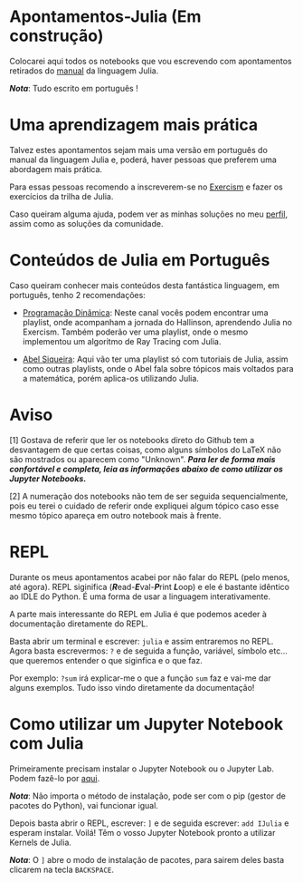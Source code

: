 # Apontamentos-Julia (Em construção)

Colocarei aqui todos os notebooks que vou escrevendo com apontamentos retirados do [manual](https://docs.julialang.org/en/v1/manual/getting-started/) da linguagem Julia.

***Nota***: Tudo escrito em português !

# Uma aprendizagem mais prática

Talvez estes apontamentos sejam mais uma versão em português do manual da linguagem Julia e, poderá, haver pessoas que preferem uma abordagem mais prática.

Para essas pessoas recomendo a inscreverem-se no [Exercism](https://exercism.io/) e fazer os exercícios da trilha de Julia.

Caso queiram alguma ajuda, podem ver as minhas soluções no meu [perfil](https://exercism.io/profiles/iN127pkt), assim como as soluções da comunidade.  

# Conteúdos de Julia em Português

Caso queiram conhecer mais conteúdos desta fantástica linguagem, em português, tenho 2 recomendações:

* [Programação Dinâmica](https://www.youtube.com/channel/UC70mr11REaCqgKke7DPJoLg): Neste canal vocês podem encontrar uma playlist, onde acompanham a jornada do Hallinson, aprendendo Julia no Exercism.
Também poderão ver uma playlist, onde o mesmo implementou um algoritmo de Ray Tracing com Julia.

* [Abel Siqueira](https://www.youtube.com/channel/UCrHWmb1a2JW50QovKgkcKCQ): Aqui vão ter uma playlist só com tutoriais de Julia, assim como outras playlists, onde o Abel fala sobre tópicos mais voltados para a matemática, porém aplica-os utilizando Julia.

# Aviso
[1] Gostava de referir que ler os notebooks direto do Github tem a desvantagem de que certas coisas, como alguns símbolos do LaTeX não são mostrados ou aparecem como "Unknown".
***Para ler de forma mais confortável e completa, leia as informações abaixo de como utilizar os Jupyter Notebooks.***

[2] A numeração dos notebooks não tem de ser seguida sequencialmente, pois eu terei o cuidado de referir onde expliquei algum tópico caso esse mesmo tópico apareça em outro notebook mais à frente.

# REPL

Durante os meus apontamentos acabei por não falar do REPL (pelo menos, até agora). REPL siginifica (***R***ead-***E***val-***P***rint ***L***oop) e ele é bastante idêntico ao IDLE do Python. É uma forma de usar a linguagem interativamente.

A parte mais interessante do REPL em Julia é que podemos aceder à documentação diretamente do REPL. 

Basta abrir um terminal e escrever: `julia` e assim entraremos no REPL. Agora basta escrevermos: `?` e de seguida a função, variável, símbolo etc... que queremos entender o que siginfica e o que faz. 

Por exemplo: `?sum` irá explicar-me o que a função `sum` faz e vai-me dar alguns exemplos. Tudo isso vindo diretamente da documentação!


# Como utilizar um Jupyter Notebook com Julia

Primeiramente precisam instalar o Jupyter Notebook ou o Jupyter Lab. Podem fazê-lo por [aqui](https://jupyter.org/install).

***Nota***: Não importa o método de instalação, pode ser com o pip (gestor de pacotes do Python), vai funcionar igual.

Depois basta abrir o REPL, escrever: `]` e de seguida escrever: `add IJulia` e esperam instalar. Voilá! Têm o vosso Jupyter Notebook pronto a utilizar Kernels de Julia.

***Nota***: O `]` abre o modo de instalação de pacotes, para sairem deles basta clicarem na tecla `BACKSPACE`.
